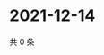 # 2021-12-14

共 0 条

<!-- BEGIN WEIBO -->
<!-- 最后更新时间 Tue Dec 14 2021 03:09:41 GMT+0800 (China Standard Time) -->

<!-- END WEIBO -->
